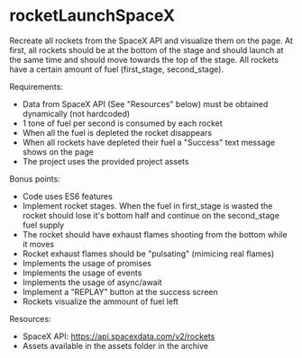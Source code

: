 # rocketLaunchSpaceX

Recreate all rockets from the SpaceX API and visualize them on the page. At first, all rockets should be at the bottom 
of the stage and should launch at the same time and should move towards the top of the stage. All rockets have a certain
 amount of fuel (first_stage, second_stage).

Requirements:
- Data from SpaceX API (See "Resources" below) must be obtained dynamically (not hardcoded)
- 1 tone of fuel per second is consumed by each rocket
- When all the fuel is depleted the rocket disappears
- When all rockets have depleted their fuel a "Success" text message shows on the page
- The project uses the provided project assets

Bonus points:
- Code uses ES6 features
- Implement rocket stages. When the fuel in first_stage is wasted the rocket should lose it's bottom half and continue on the 
  second_stage fuel supply
- The rocket should have exhaust flames shooting from the bottom while it moves
- Rocket exhaust flames should be "pulsating" (mimicing real flames)
- Implements the usage of promises
- Implements the usage of events
- Implements the usage of async/await
- Implement a "REPLAY" button at the success screen
- Rockets visualize the ammount of fuel left

Resources: 
- SpaceX API: https://api.spacexdata.com/v2/rockets
- Assets available in the assets folder in the archive
